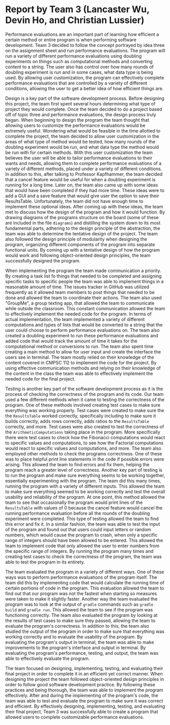 # Report by Team 3 (Lancaster Wu, Devin Ho, and Christian Lussier)

Performance evaluations are an important part of learning how efficient a certain method or entire program is when performing software development. Team 3 decided to follow the concept portrayed by idea three on the assignment sheet and run performance evaluations. The program will run a variety of different performance evaluations using doubling experiments on things such as computational methods and converting content to a string. The user also has control over how many rounds of doubling experiment is run and in some cases, what data type is being used. By allowing user customization, the program can effectively complete performance evaluations that are controlled by a variety of different conditions, allowing the user to get a better idea of how efficient things are.

Design is a key part of the software development process. Before designing this project, the team first spent several hours determining what type of project they would complete. Once the team decided to do a project based off of topic three and performance evaluations, the design process truly began. When beginning to design the program the team thought that allowing users to customize the performance evaluations would be extremely useful. Wondering what would be feasible in the time allotted to complete the project, the team decided to allow user customization in the areas of what type of method would be tested, how many rounds of the doubling experiment would be run, and what data type the method would be run with for certain methods. With this user customization the team believes the user will be able to tailor performance evaluations to their wants and needs, allowing them to complete performance evaluations of a variety of different methods, placed under a variety of different conditions. In addition to this, after talking to Professor Kapfhammer, the team decided that a cancel feature would be useful for when a doubling experiment is running for a long time. Later on, the team also came up with some ideas that would have been completed if they had more time. These ideas were to add a GUI and a save feature that would give user the option to save their ResultsTable. Unfortunately, the team did not have enough time to implement these optional ideas. After coming up with these ideas, the team met to discuss how the design of the program and how it would function. By drawing diagrams of the programs structure on the board (some of these are included in the file `diagrams`) and distilling the system down to its most fundamental parts, adhering to the design principle of the abstraction, the team was able to determine the tentative design of the project. The team also followed the design principle of modularity when designing the program, organizing different components of the program into separate functional units. By coming up with a tentative design of how the program would work and following object-oriented design principles, the team successfully designed the program.

When implementing the program the team made communication a priority. By creating a task list fo things that needed to be completed and assigning specific tasks to specific people the team was able to implement things in a reasonable amount of time. The issues tracker in GitHub was utilized frequently as it allowed team members to post things that needed to be done and allowed the team to coordinate their actions. The team also used "GroupMe", a group texting app, that allowed the team to communicate while outside the classroom. This constant communication allowed the team to effectively implement the needed code for the program. In terms of actual implementation, the team implemented a variety of different computations and types of lists that would be converted to a string that the user could choose to perform performance evaluations on. The team also created a doubling experiment to run these performance evaluations and added code that would track the amount of time it takes for the computational method or conversions to run. The team also spent time creating a main method to allow for user input and create the interface the users see in terminal. The team mostly relied on their knowledge of the content covered in CMPSC 112 to implement the code for the project. By using effective communication methods and relying on their knowledge of the content in the class the team was able to effectively implement the needed code for the final project.

Testing is another key part of the software development process as it is the process of checking the correctness of the program and its code. Our team used a few different methods when it came to testing the correctness of the program. One of these methods involved creating test cases to make sure everything was working properly. Test cases were created to make sure the the `ResultsTable` worked correctly, specifically including to make sure it builds correctly, adds rows correctly, adds ratios to the `ResultsTable` correctly, and more. Test cases were also created to test the correctness of the `ArithmeticComputations` taking place in the program. More specifically there were test cases to check how the Fibonacci computations would react to specific values and computations, to see how the Factorial computations would react to specific values and computations, and more. The team also employed other methods to check the programs correctness. One of these was to place helpful print line statements in the code if possible errors were arising. This allowed the team to find errors and fix them, helping the program reach a greater level of correctness. Another key part of testing is to run the program and make sure everything seems to be working together, essentially experimenting with the program. The team did this many times, running the program with a variety of different inputs. This allowed the team to make sure everything seemed to be working correctly and test the overall usability and reliability of the program. At one point, this method allowed the team to see that occasionally the program would print lines of the `ResultsTable` with values of 0 because the cancel feature would cancel the running performance evaluation before all the rounds of the doubling experiment were completed. This type of testing allowed the team to find this error and fix it. In a similar fashion, the team was able to test the input of the program and found out that users could input letters or random numbers, which would cause the program to crash, when only a specific range of integers should have been allowed to be entered. This allowed the team to implement code that only allowed the user to enter numbers from the specific range of integers. By running the program many times and creating test cases to check the correctness of the program, the team was able to test the program in its entirety.

The team evaluated the program in a variety of different ways. One of these ways was to perform performance evaluations of the program itself. The team did this by implementing code that would calculate the running time of certain portions of code in the program. This evaluation allowed the team to find out that our program was not the fastest when starting so measures were taken to make it slightly faster. Another way the team evaluated the program was to look at the output of `gradle` commands such as `gradle build` and `gradle run`. This allowed the team to see if the program was functioning correctly. The team also evaluated the program by looking at the results of test cases to make sure they passed, allowing the team to evaluate the program's correctness. In addition to this, the team also studied the output of the program in order to make sure that everything was working correctly and to evaluate the usability of the program. By evaluating the program's output in terminal, the team was able to make improvements to the program's interface and output in terminal. By evaluating the program's performance, testing, and output, the team was able to effectively evaluate the program.

The team focused on designing, implementing, testing, and evaluating their final project in order to complete it in an efficient yet correct manner. When designing the project the team followed object-oriented design principles in order to follow good software development practice. By following these practices and being thorough, the team was able to implement the program effectively. After and during the implementing of the program's code, the team was able to test and evaluate the program to make sure it was correct and efficient. By effectively designing, implementing, testing, and evaluating their final project, Team 3 was successfully able to create a program that allowed users to complete customizable performance evaluations.
